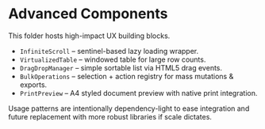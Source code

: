# Advanced Components

This folder hosts high-impact UX building blocks.

- `InfiniteScroll` – sentinel-based lazy loading wrapper.
- `VirtualizedTable` – windowed table for large row counts.
- `DragDropManager` – simple sortable list via HTML5 drag events.
- `BulkOperations` – selection + action registry for mass mutations & exports.
- `PrintPreview` – A4 styled document preview with native print integration.

Usage patterns are intentionally dependency-light to ease integration and future replacement with more robust libraries if scale dictates.
